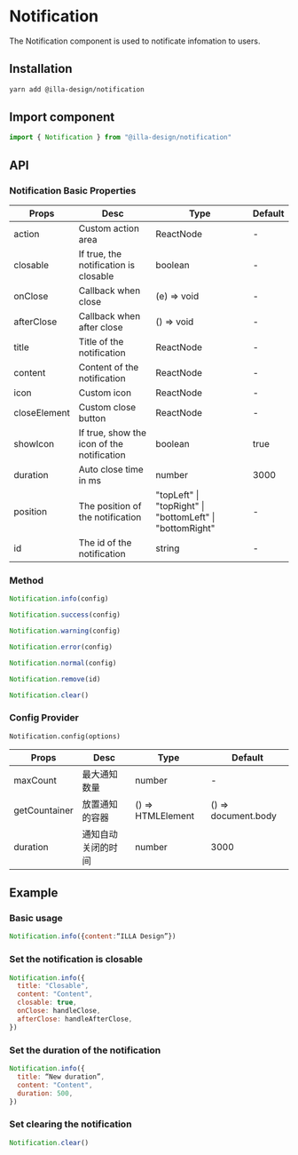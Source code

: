 # Notification

The Notification component is used to notificate infomation to users.

## Installation

```bash
yarn add @illa-design/notification
```

## Import component

```jsx
import { Notification } from "@illa-design/notification"
```

## API

### Notification Basic Properties

| Props        | Desc                                       | Type                                                     | Default |
| ------------ | ------------------------------------------ | -------------------------------------------------------- | ------- |
| action       | Custom action area                         | ReactNode                                                | -       |
| closable     | If true, the notification is closable      | boolean                                                  | -       |
| onClose      | Callback when close                        | (e) => void                                              | -       |
| afterClose   | Callback when after close                  | () => void                                               | -       |
| title        | Title of the notification                  | ReactNode                                                | -       |
| content      | Content of the notification                | ReactNode                                                | -       |
| icon         | Custom icon                                | ReactNode                                                | -       |
| closeElement | Custom close button                        | ReactNode                                                | -       |
| showIcon     | If true, show the icon of the notification | boolean                                                  | true    |
| duration     | Auto close time in ms                      | number                                                   | 3000    |
| position     | The position of the notification           | "topLeft" \| "topRight" \| "bottomLeft" \| "bottomRight" | -       |
| id           | The id of the notification                 | string                                                   | -       |

### Method

```jsx
Notification.info(config)

Notification.success(config)

Notification.warning(config)

Notification.error(config)

Notification.normal(config)

Notification.remove(id)

Notification.clear()
```

### Config Provider

`Notification.config(options)`

| Props         | Desc               | Type              | Default             |
| ------------- | ------------------ | ----------------- | ------------------- |
| maxCount      | 最大通知数量       | number            | -                   |
| getCountainer | 放置通知的容器     | () => HTMLElement | () => document.body |
| duration      | 通知自动关闭的时间 | number            | 3000                |

## Example

### Basic usage

```jsx
Notification.info({content:“ILLA Design”})
```

### Set the notification is closable

```jsx
Notification.info({
  title: "Closable",
  content: "Content",
  closable: true,
  onClose: handleClose,
  afterClose: handleAfterClose,
})
```

### Set the duration of the notification

```jsx
Notification.info({
  title: “New duration”,
  content: "Content",
  duration: 500,
})

```

### Set clearing the notification

```jsx
Notification.clear()
```
